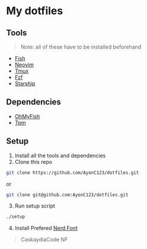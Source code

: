 # My dotfiles

## Tools

> Note: all of these have to be installed beforehand

- [Fish](https://fishshell.com/)
- [Neovim](https://neovim.io)
- [Tmux](https://github.com/tmux/tmux)
- [Fzf](https://github.com/junegunn/fzf)
- [Starship](https://starship.rs/)

## Dependencies

- [OhMyFish](https://github.com/oh-my-fish/oh-my-fish)
- [Tpm](https://github.com/tmux-plugins/tpm)

## Setup

1. Install all the tools and dependencies
2. Clone this repo

```bash
git clone https://github.com/AyonC123/dotfiles.git
```

or

```bash
git clone git@github.com:AyonC123/dotfiles.git
```

3. Run setup script

```bash
./setup
```

4. Install Prefered [Nerd Font](https://www.nerdfonts.com/)

> CaskaydiaCode NF
